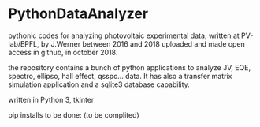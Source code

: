 # PythonDataAnalyzer
pythonic codes for analyzing photovoltaic experimental data, 
written at PV-lab/EPFL, by J.Werner between 2016 and 2018
uploaded and made open access in github, in october 2018. 

the repository contains a bunch of python applications to analyze JV, EQE, spectro, ellipso, hall effect, qsspc... data. It has also a transfer matrix simulation application and a sqlite3 database capability. 

written in Python 3, tkinter

pip installs to be done:
(to be complited)


